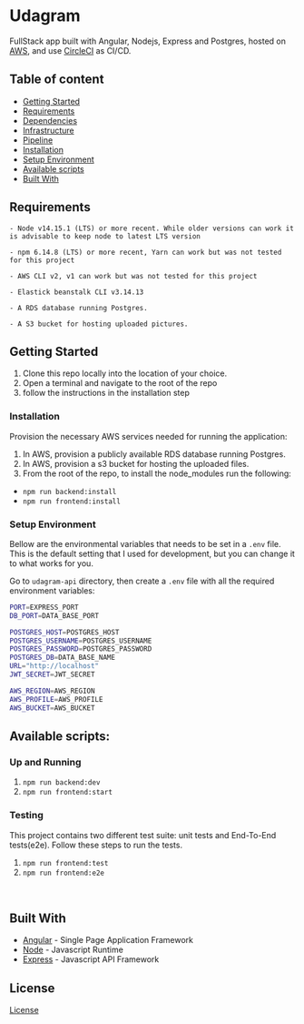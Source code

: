 # Udagram

<p>

FullStack app built with Angular, Nodejs, Express and Postgres, hosted on [AWS](https://aws.amazon.com/), and use [CircleCI](https://circleci.com/) as CI/CD.

</p>

## Table of content

- [Getting Started](#Getting-Started)
- [Requirements](#Requirements)
- [Dependencies](./docs/dependencies.md)
- [Infrastructure](./docs/Infrastructure.md)
- [Pipeline](./docs/pipeline.md)
- [Installation](#Installation)
- [Setup Environment](#Setup-Environment)
- [Available scripts](#available-scripts)
- [Built With](#Built-With)


## Requirements

```
- Node v14.15.1 (LTS) or more recent. While older versions can work it is advisable to keep node to latest LTS version

- npm 6.14.8 (LTS) or more recent, Yarn can work but was not tested for this project

- AWS CLI v2, v1 can work but was not tested for this project

- Elastick beanstalk CLI v3.14.13

- A RDS database running Postgres.

- A S3 bucket for hosting uploaded pictures.
```

## Getting Started

1. Clone this repo locally into the location of your choice.
1. Open a terminal and navigate to the root of the repo
1. follow the instructions in the installation step

### Installation

Provision the necessary AWS services needed for running the application:

1. In AWS, provision a publicly available RDS database running Postgres. <Place holder for link to classroom article>
1. In AWS, provision a s3 bucket for hosting the uploaded files. <Place holder for tlink to classroom article>
1. From the root of the repo, to install the node_modules run the following: 
- `npm run backend:install`
- `npm run frontend:install`


### Setup Environment
Bellow are the environmental variables that needs to be set in a `.env` file. This is the default setting that I used for development, but you can change it to what works for you.

Go to `udagram-api` directory, then create a `.env` file with all the required environment variables:


```bash
PORT=EXPRESS_PORT
DB_PORT=DATA_BASE_PORT

POSTGRES_HOST=POSTGRES_HOST
POSTGRES_USERNAME=POSTGRES_USERNAME
POSTGRES_PASSWORD=POSTGRES_PASSWORD
POSTGRES_DB=DATA_BASE_NAME
URL="http://localhost"
JWT_SECRET=JWT_SECRET

AWS_REGION=AWS_REGION
AWS_PROFILE=AWS_PROFILE
AWS_BUCKET=AWS_BUCKET
```


## Available scripts:

### Up and Running

1. `npm run backend:dev`
2. `npm run frontend:start`

### Testing

This project contains two different test suite: unit tests and End-To-End tests(e2e). Follow these steps to run the tests.

1. `npm run frontend:test`
1. `npm run frontend:e2e`

<br>

## Built With

- [Angular](https://angular.io/) - Single Page Application Framework
- [Node](https://nodejs.org) - Javascript Runtime
- [Express](https://expressjs.com/) - Javascript API Framework

## License

[License](LICENSE.txt)
